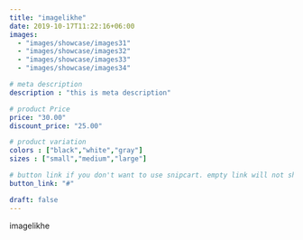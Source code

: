 ```yaml
---
title: "imagelikhe"
date: 2019-10-17T11:22:16+06:00
images:
  - "images/showcase/images31"
  - "images/showcase/images32"
  - "images/showcase/images33"
  - "images/showcase/images34"

# meta description
description : "this is meta description"

# product Price
price: "30.00"
discount_price: "25.00"

# product variation
colors : ["black","white","gray"]
sizes : ["small","medium","large"]

# button link if you don't want to use snipcart. empty link will not show button
button_link: "#"

draft: false
---
```


imagelikhe
